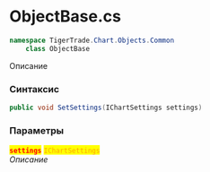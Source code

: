 
# ObjectBase.cs
```csharp
namespace TigerTrade.Chart.Objects.Common  
    class ObjectBase
```

Описание

### Синтаксис
```csharp
public void SetSettings(IChartSettings settings)
```

### Параметры  
<mark style="color:red;">**`settings`**</mark> <mark style="color:orange;">`IChartSettings`</mark>  
 *Описание*  
  

                    
                    